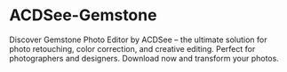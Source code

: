 # ACDSee-Gemstone
Discover Gemstone Photo Editor by ACDSee – the ultimate solution for photo retouching, color correction, and creative editing. Perfect for photographers and designers. Download now and transform your photos.
